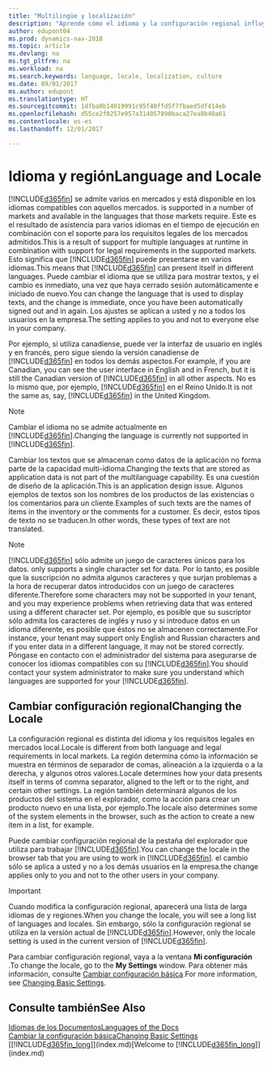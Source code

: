 ```yaml
---
title: "Multilingüe y localización"
description: "Aprende cómo el idioma y la configuración regional influyen en la experiencia de Dynamics NAV."
author: edupont04
ms.prod: dynamics-nav-2018
ms.topic: article
ms.devlang: na
ms.tgt_pltfrm: na
ms.workload: na
ms.search.keywords: language, locale, localization, culture
ms.date: 09/01/2017
ms.author: edupont
ms.translationtype: HT
ms.sourcegitcommit: 1dfba8b14019991c95f40ffd5f7fbaed5df414eb
ms.openlocfilehash: d55ce2f0257e957a314057890baca27ea8b40a61
ms.contentlocale: es-es
ms.lasthandoff: 12/01/2017

---
```

# <a name="language-and-locale"></a><span data-ttu-id="20dea-103">Idioma y región</span><span class="sxs-lookup"><span data-stu-id="20dea-103">Language and Locale</span></span>
[!INCLUDE[d365fin](includes/d365fin_md.md)]<span data-ttu-id="20dea-104"> se admite varios en mercados y está disponible en los idiomas compatibles con aquellos mercados.</span><span class="sxs-lookup"><span data-stu-id="20dea-104"> is supported in a number of markets and available in the languages that those markets require.</span></span> <span data-ttu-id="20dea-105">Este es el resultado de asistencia para varios idiomas en el tiempo de ejecución en combinación con el soporte para los requisitos legales de los mercados admitidos.</span><span class="sxs-lookup"><span data-stu-id="20dea-105">This is a result of support for multiple languages at runtime in combination with support for legal requirements in the supported markets.</span></span> <span data-ttu-id="20dea-106">Esto significa que [!INCLUDE[d365fin](includes/d365fin_md.md)] puede presentarse en varios idiomas.</span><span class="sxs-lookup"><span data-stu-id="20dea-106">This means that [!INCLUDE[d365fin](includes/d365fin_md.md)] can present itself in different languages.</span></span> <span data-ttu-id="20dea-107">Puede cambiar el idioma que se utiliza para mostrar textos, y el cambio es inmediato, una vez que haya cerrado sesión automáticamente e iniciado de nuevo.</span><span class="sxs-lookup"><span data-stu-id="20dea-107">You can change the language that is used to display texts, and the change is immediate, once you have been automatically signed out and in again.</span></span> <span data-ttu-id="20dea-108">Los ajustes se aplican a usted y no a todos los usuarios en la empresa.</span><span class="sxs-lookup"><span data-stu-id="20dea-108">The setting applies to you and not to everyone else in your company.</span></span>  

<span data-ttu-id="20dea-109">Por ejemplo, si utiliza canadiense, puede ver la interfaz de usuario en inglés y en francés, pero sigue siendo la versión canadiense de [!INCLUDE[d365fin](includes/d365fin_md.md)] en todos los demás aspectos.</span><span class="sxs-lookup"><span data-stu-id="20dea-109">For example, if you are Canadian, you can see the user interface in English and in French, but it is still the Canadian version of [!INCLUDE[d365fin](includes/d365fin_md.md)] in all other aspects.</span></span> <span data-ttu-id="20dea-110">No es lo mismo que, por ejemplo, [!INCLUDE[d365fin](includes/d365fin_md.md)] en el Reino Unido.</span><span class="sxs-lookup"><span data-stu-id="20dea-110">It is not the same as, say, [!INCLUDE[d365fin](includes/d365fin_md.md)] in the United Kingdom.</span></span>  

> [!NOTE]  
>  <span data-ttu-id="20dea-111">Cambiar el idioma no se admite actualmente en [!INCLUDE[d365fin](includes/d365fin_md.md)].</span><span class="sxs-lookup"><span data-stu-id="20dea-111">Changing the language is currently not supported in [!INCLUDE[d365fin](includes/d365fin_md.md)].</span></span>

<span data-ttu-id="20dea-112">Cambiar los textos que se almacenan como datos de la aplicación no forma parte de la capacidad multi-idioma.</span><span class="sxs-lookup"><span data-stu-id="20dea-112">Changing the texts that are stored as application data is not part of the multilanguage capability.</span></span> <span data-ttu-id="20dea-113">Es una cuestión de diseño de la aplicación.</span><span class="sxs-lookup"><span data-stu-id="20dea-113">This is an application design issue.</span></span> <span data-ttu-id="20dea-114">Algunos ejemplos de textos son los nombres de los productos de las existencias o los comentarios para un cliente.</span><span class="sxs-lookup"><span data-stu-id="20dea-114">Examples of such texts are the names of items in the inventory or the comments for a customer.</span></span> <span data-ttu-id="20dea-115">Es decir, estos tipos de texto no se traducen.</span><span class="sxs-lookup"><span data-stu-id="20dea-115">In other words, these types of text are not translated.</span></span>  

> [!NOTE]  
>  [!INCLUDE[d365fin](includes/d365fin_md.md)]<span data-ttu-id="20dea-116"> sólo admite un juego de caracteres únicos para los datos.</span><span class="sxs-lookup"><span data-stu-id="20dea-116"> only supports a single character set for data.</span></span> <span data-ttu-id="20dea-117">Por lo tanto, es posible que la suscripción no admita algunos caracteres y que surjan problemas a la hora de recuperar datos introducidos con un juego de caracteres diferente.</span><span class="sxs-lookup"><span data-stu-id="20dea-117">Therefore some characters may not be supported in your tenant, and you may experience problems when retrieving data that was entered using a different character set.</span></span> <span data-ttu-id="20dea-118">Por ejemplo, es posible que su suscriptor sólo admita los caracteres de inglés y ruso y si introduce datos en un idioma diferente, es posible que éstos no se almacenen correctamente.</span><span class="sxs-lookup"><span data-stu-id="20dea-118">For instance, your tenant may support only English and Russian characters and if you enter data in a different language, it may not be stored correctly.</span></span> <span data-ttu-id="20dea-119">Póngase en contacto con el administrador del sistema para asegurarse de conocer los idiomas compatibles con su [!INCLUDE[d365fin](includes/d365fin_md.md)].</span><span class="sxs-lookup"><span data-stu-id="20dea-119">You should contact your system administrator to make sure you understand which languages are supported for your [!INCLUDE[d365fin](includes/d365fin_md.md)].</span></span>  

## <a name="changing-the-locale"></a><span data-ttu-id="20dea-120">Cambiar configuración regional</span><span class="sxs-lookup"><span data-stu-id="20dea-120">Changing the Locale</span></span>
<span data-ttu-id="20dea-121">La configuración regional es distinta del idioma y los requisitos legales en mercados local.</span><span class="sxs-lookup"><span data-stu-id="20dea-121">Locale is different from both language and legal requirements in local markets.</span></span> <span data-ttu-id="20dea-122">La región determina cómo la información se muestra en términos de separador de comas, alineación a la izquierda o a la derecha, y algunos otros valores.</span><span class="sxs-lookup"><span data-stu-id="20dea-122">Locale determines how your data presents itself in terms of comma separator, aligned to the left or to the right, and certain other settings.</span></span> <span data-ttu-id="20dea-123">La región también determinará algunos de los productos del sistema en el explorador, como la acción para crear un producto nuevo en una lista, por ejemplo.</span><span class="sxs-lookup"><span data-stu-id="20dea-123">The locale also determines some of the system elements in the browser, such as the action to create a new item in a list, for example.</span></span>  

<span data-ttu-id="20dea-124">Puede cambiar configuración regional de la pestaña del explorador que utiliza para trabajar [!INCLUDE[d365fin](includes/d365fin_md.md)].</span><span class="sxs-lookup"><span data-stu-id="20dea-124">You can change the locale in the browser tab that you are using to work in [!INCLUDE[d365fin](includes/d365fin_md.md)].</span></span> <span data-ttu-id="20dea-125">el cambio sólo se aplica a usted y no a los demás usuarios en la empresa.</span><span class="sxs-lookup"><span data-stu-id="20dea-125">the change applies only to you and not to the other users in your company.</span></span>  

> [!IMPORTANT]  
>  <span data-ttu-id="20dea-126">Cuando modifica la configuración regional, aparecerá una lista de larga idiomas de y regiones.</span><span class="sxs-lookup"><span data-stu-id="20dea-126">When you change the locale, you will see a long list of languages and locales.</span></span> <span data-ttu-id="20dea-127">Sin embargo, sólo la configuración regional se utiliza en la versión actual de [!INCLUDE[d365fin](includes/d365fin_md.md)].</span><span class="sxs-lookup"><span data-stu-id="20dea-127">However, only the locale setting is used in the current version of [!INCLUDE[d365fin](includes/d365fin_md.md)].</span></span>  

<span data-ttu-id="20dea-128">Para cambiar configuración regional, vaya a la ventana **Mi configuración** .</span><span class="sxs-lookup"><span data-stu-id="20dea-128">To change the locale, go to the **My Settings** window.</span></span> <span data-ttu-id="20dea-129">Para obtener más información, consulte [Cambiar configuración básica](ui-change-basic-settings.md).</span><span class="sxs-lookup"><span data-stu-id="20dea-129">For more information, see [Changing Basic Settings](ui-change-basic-settings.md).</span></span>  

## <a name="see-also"></a><span data-ttu-id="20dea-130">Consulte también</span><span class="sxs-lookup"><span data-stu-id="20dea-130">See Also</span></span>  
[<span data-ttu-id="20dea-131">Idiomas de los Documentos</span><span class="sxs-lookup"><span data-stu-id="20dea-131">Languages of the Docs</span></span>](about-languages.md)  
[<span data-ttu-id="20dea-132">Cambiar la configuración básica</span><span class="sxs-lookup"><span data-stu-id="20dea-132">Changing Basic Settings</span></span>](ui-change-basic-settings.md)  
<span data-ttu-id="20dea-133">[[!INCLUDE[d365fin_long](includes/d365fin_long_md.md)]](index.md)</span><span class="sxs-lookup"><span data-stu-id="20dea-133">[Welcome to [!INCLUDE[d365fin_long](includes/d365fin_long_md.md)]](index.md)</span></span>  

